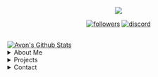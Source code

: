 <!--Credits to lrusso96 (https://github.com/lrusso96) for the profile scheme.-->
<!--All 3rd party trademarks and copyrights are property of their respective owners/maintainers.-->
<p align="center">
  <img src="https://readme-typing-svg.herokuapp.com/?lines=Hey+there,+I'm+Avon!&center=true&width=380&height=45">
</p>

<p align="center">
  <a href="https://github.com/AvonZzZ">
    <img alt="followers" title="Follow Me" src="https://img.shields.io/github/followers/AvonZzZ?color=236ad3&labelColor=1155ba&style=for-the-badge&logo=github&label=Follow%20me"/></a>
  <a href="https://discord.gg/3ZXwj2ht6X">
    <img alt="discord" title="Devtopia" src="https://img.shields.io/discord/866372720895459388.svg?label=Devtopia&logo=discord&logoColor=ffffff&color=7389D8&labelColor=6A7EC2&style=for-the-badge"/><a/>
</p>
<br>
    <a href="https://github.com/anuraghazra/github-readme-stats"><img alt="Avon's Github Stats" src="https://denvercoder1-github-readme-stats.vercel.app/api?username=AvonZzZ&show_icons=true&count_private=true&theme=react&hide_border=true&bg_color=0D1117" /></a>
  <br/>
<details>
  <summary>About Me</summary>
  <p align="left">
       <h2>About Me</h2>
       <ul>
         <li>
           <p>
              Im a 17yo coder that <i>usually</i> codes in JS.
             </p>
         </li>
           <p>
             <li>
              Im fairly new to github so have mercy on me~
             </p>
         </li>
       </ul>
  </p>
</details>
  
<details>
  <summary>
    Projects
  </summary>
  <p align="left">
       <h2>
         Projects
  </h2>
    <p>
      <em>
        My current projects. I also have some other ones not listed here.
      </em>
  </p>   
    <h3>
      Owned By Me
  </h3>
    <ul>
    <li><a href="https://discord.com/oauth2/authorize?client_id=843091599247409182&scope=bot%20applications.commands&permissions=2147483647">Eve</a> - A fun RPG bot with many features to come.</li>
    </ul>
    </p>
</details>
  
<details>
  <summary>
    Contact
  </summary>
  
  <p align="left">
       <h2>
         Contact
       </h2>
   <p>
    Contact me thru discord or email 
   </p>
   <ul>
     <li>
       Discord Tag: <code>avon#0001</code>
     </li>
     <li>
       Discord ID: <code>780522171226390638</code>
     </li>
     <li>
       Email: <code>avon.dum@gmail.com</code>
     </li>
     <br>
     <li>
       Note(s): 
       <br> - I might not respond through email so its recommended to contact me through discord.
       <br> - If you send spam messages in my discord, i will block you.
       </li>
   </ul>
   </p>
</details>
